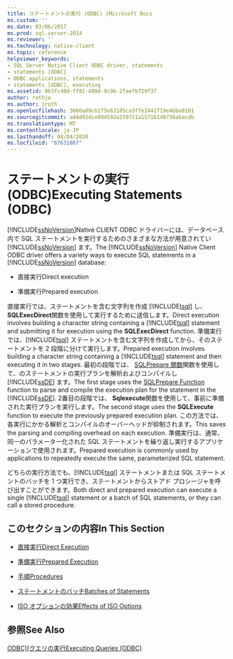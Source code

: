 ```yaml
---
title: ステートメントの実行 (ODBC) |Microsoft Docs
ms.custom: ''
ms.date: 03/06/2017
ms.prod: sql-server-2014
ms.reviewer: ''
ms.technology: native-client
ms.topic: reference
helpviewer_keywords:
- SQL Server Native Client ODBC driver, statements
- statements [ODBC]
- ODBC applications, statements
- statements [ODBC], executing
ms.assetid: 063fc40d-ff81-490d-9c9b-2faefb729f37
author: rothja
ms.author: jroth
ms.openlocfilehash: 3066a09cb1f5e63105ca3ffe2441f19e4bbe0101
ms.sourcegitcommit: ad4d92dce894592a259721a1571b1d8736abacdb
ms.translationtype: MT
ms.contentlocale: ja-JP
ms.lasthandoff: 08/04/2020
ms.locfileid: "87631867"
---
```

# <a name="executing-statements-odbc"></a><span data-ttu-id="1b3b3-102">ステートメントの実行 (ODBC)</span><span class="sxs-lookup"><span data-stu-id="1b3b3-102">Executing Statements (ODBC)</span></span>
  <span data-ttu-id="1b3b3-103">[!INCLUDE[ssNoVersion](../../../includes/ssnoversion-md.md)]Native CLIENT ODBC ドライバーには、データベース内で SQL ステートメントを実行するためのさまざまな方法が用意されてい [!INCLUDE[ssNoVersion](../../../includes/ssnoversion-md.md)] ます。</span><span class="sxs-lookup"><span data-stu-id="1b3b3-103">The [!INCLUDE[ssNoVersion](../../../includes/ssnoversion-md.md)] Native Client ODBC driver offers a variety ways to execute SQL statements in a [!INCLUDE[ssNoVersion](../../../includes/ssnoversion-md.md)] database:</span></span>  
  
-   <span data-ttu-id="1b3b3-104">直接実行</span><span class="sxs-lookup"><span data-stu-id="1b3b3-104">Direct execution</span></span>  
  
-   <span data-ttu-id="1b3b3-105">準備実行</span><span class="sxs-lookup"><span data-stu-id="1b3b3-105">Prepared execution</span></span>  
  
 <span data-ttu-id="1b3b3-106">直接実行では、ステートメントを含む文字列を作成 [!INCLUDE[tsql](../../../includes/tsql-md.md)] し、 **SQLExecDirect**関数を使用して実行するために送信します。</span><span class="sxs-lookup"><span data-stu-id="1b3b3-106">Direct execution involves building a character string containing a [!INCLUDE[tsql](../../../includes/tsql-md.md)] statement and submitting it for execution using the **SQLExecDirect** function.</span></span> <span data-ttu-id="1b3b3-107">準備実行では、[!INCLUDE[tsql](../../../includes/tsql-md.md)] ステートメントを含む文字列を作成してから、そのステートメントを 2 段階に分けて実行します。</span><span class="sxs-lookup"><span data-stu-id="1b3b3-107">Prepared execution involves building a character string containing a [!INCLUDE[tsql](../../../includes/tsql-md.md)] statement and then executing it in two stages.</span></span> <span data-ttu-id="1b3b3-108">最初の段階では、 [SQLPrepare 関数](https://go.microsoft.com/fwlink/?LinkId=59360)関数を使用して、のステートメントの実行プランを解析およびコンパイルし [!INCLUDE[ssDE](../../../includes/ssde-md.md)] ます。</span><span class="sxs-lookup"><span data-stu-id="1b3b3-108">The first stage uses the [SQLPrepare Function](https://go.microsoft.com/fwlink/?LinkId=59360) function to parse and compile the execution plan for the statement in the [!INCLUDE[ssDE](../../../includes/ssde-md.md)].</span></span> <span data-ttu-id="1b3b3-109">2番目の段階では、 **Sqlexecute**関数を使用して、事前に準備された実行プランを実行します。</span><span class="sxs-lookup"><span data-stu-id="1b3b3-109">The second stage uses the **SQLExecute** function to execute the previously prepared execution plan.</span></span> <span data-ttu-id="1b3b3-110">この方法では、各実行にかかる解析とコンパイルのオーバーヘッドが抑制されます。</span><span class="sxs-lookup"><span data-stu-id="1b3b3-110">This saves the parsing and compiling overhead on each execution.</span></span> <span data-ttu-id="1b3b3-111">準備実行は、通常、同一のパラメーター化された SQL ステートメントを繰り返し実行するアプリケーションで使用されます。</span><span class="sxs-lookup"><span data-stu-id="1b3b3-111">Prepared execution is commonly used by applications to repeatedly execute the same, parameterized SQL statement.</span></span>  
  
 <span data-ttu-id="1b3b3-112">どちらの実行方法でも、[!INCLUDE[tsql](../../../includes/tsql-md.md)] ステートメントまたは SQL ステートメントのバッチを 1 つ実行でき、ステートメントからストアド プロシージャを呼び出すことができます。</span><span class="sxs-lookup"><span data-stu-id="1b3b3-112">Both direct and prepared execution can execute a single [!INCLUDE[tsql](../../../includes/tsql-md.md)] statement or a batch of SQL statements, or they can call a stored procedure.</span></span>  
  
## <a name="in-this-section"></a><span data-ttu-id="1b3b3-113">このセクションの内容</span><span class="sxs-lookup"><span data-stu-id="1b3b3-113">In This Section</span></span>  
  
-   [<span data-ttu-id="1b3b3-114">直接実行</span><span class="sxs-lookup"><span data-stu-id="1b3b3-114">Direct Execution</span></span>](direct-execution.md)  
  
-   [<span data-ttu-id="1b3b3-115">準備実行</span><span class="sxs-lookup"><span data-stu-id="1b3b3-115">Prepared Execution</span></span>](prepared-execution.md)  
  
-   [<span data-ttu-id="1b3b3-116">手順</span><span class="sxs-lookup"><span data-stu-id="1b3b3-116">Procedures</span></span>](procedures.md)  
  
-   [<span data-ttu-id="1b3b3-117">ステートメントのバッチ</span><span class="sxs-lookup"><span data-stu-id="1b3b3-117">Batches of Statements</span></span>](batches-of-statements.md)  
  
-   [<span data-ttu-id="1b3b3-118">ISO オプションの効果</span><span class="sxs-lookup"><span data-stu-id="1b3b3-118">Effects of ISO Options</span></span>](effects-of-iso-options.md)  
  
## <a name="see-also"></a><span data-ttu-id="1b3b3-119">参照</span><span class="sxs-lookup"><span data-stu-id="1b3b3-119">See Also</span></span>  
 [<span data-ttu-id="1b3b3-120">ODBC&#41;&#40;クエリの実行</span><span class="sxs-lookup"><span data-stu-id="1b3b3-120">Executing Queries &#40;ODBC&#41;</span></span>](../executing-queries-odbc.md)  
  
  
